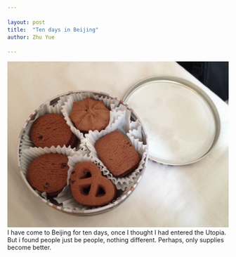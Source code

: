 ```yaml
---

layout: post
title:  "Ten days in Beijing"
author: Zhu Yue

---
```

![image](/assets/img/cookies.jpg)
I have come to Beijing for ten days, once I thought I had entered the Utopia.
But i found people just be people, nothing different. Perhaps, only supplies become better.
